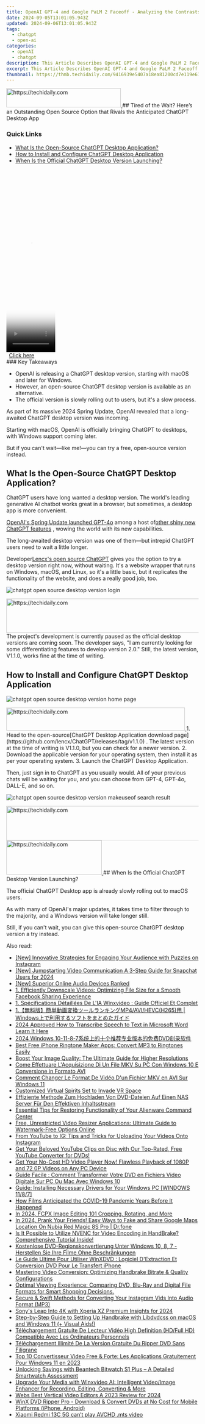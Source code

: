 ```yaml
---
title: OpenAI GPT-4 and Google PaLM 2 Faceoff - Analyzing the Contrasts in AI Innovations
date: 2024-09-05T13:01:05.943Z
updated: 2024-09-06T13:01:05.943Z
tags:
  - chatgpt
  - open-ai
categories:
  - openAI
  - chatgpt
description: This Article Describes OpenAI GPT-4 and Google PaLM 2 Faceoff - Analyzing the Contrasts in AI Innovations
excerpt: This Article Describes OpenAI GPT-4 and Google PaLM 2 Faceoff - Analyzing the Contrasts in AI Innovations
thumbnail: https://thmb.techidaily.com/9416939e5407a18ea81200cd7e119e61ff04e31fb3c5cd004cd4601ad28e3eb8.jpg
---
```


<!-- affiliate ads begin -->
<a href="https://25home.pxf.io/c/5597632/2123474/16836" target="_top" id="2123474">
  <img src="//a.impactradius-go.com/display-ad/16836-2123474" border="0" alt="https://techidaily.com" width="300" height="50"/>
</a>
<img height="0" width="0" src="https://25home.pxf.io/i/5597632/2123474/16836" style="position:absolute;visibility:hidden;" border="0" />
<!-- affiliate ads end -->
## Tired of the Wait? Here’s an Outstanding Open Source Option that Rivals the Anticipated ChatGPT Desktop App

### Quick Links

* [What Is the Open-Source ChatGPT Desktop Application?](https://www.makeuseof.com/cant-wait-for-the-chatgpt-desktop-app-try-this-open-source-alternative-instead/#what-is-the-open-source-chatgpt-desktop-application)
* [How to Install and Configure ChatGPT Desktop Application](https://www.makeuseof.com/cant-wait-for-the-chatgpt-desktop-app-try-this-open-source-alternative-instead/#how-to-install-and-configure-chatgpt-desktop-application)
* [When Is the Official ChatGPT Desktop Version Launching?](https://www.makeuseof.com/cant-wait-for-the-chatgpt-desktop-app-try-this-open-source-alternative-instead/#when-is-the-official-chatgpt-desktop-version-launching)

<!-- affiliate ads begin -->
<span id="1993647">
					<video width="128" height="480" style="cursor:pointer"
           poster="//a.impactradius-go.com/display-clicktoplayimage/1993647.png"
           onclick="if(!this.playClicked){this.play();this.setAttribute('controls',true);this.playClicked=true;}">
	   <source src="//a.impactradius-go.com/display-ad/22993-1993647">
	   <img src="//a.impactradius-go.com/display-clicktoplayimage/1993647.png" style="border: none; height: 100%; width: 100%; object-fit: contain">
	</video>
	<div style="width:80px;text-align:center"><a href="javascript:window.open(decodeURIComponent('https%3A%2F%2Fhomestyler.sjv.io%2Fc%2F5597632%2F1993647%2F22993'), '_blank');void(0);">Click here</a></div>
</span>
<img height="0" width="0" src="https://imp.pxf.io/i/5597632/1993647/22993" style="position:absolute;visibility:hidden;" border="0" />
<!-- affiliate ads end -->
### Key Takeaways

* OpenAI is releasing a ChatGPT desktop version, starting with macOS and later for Windows.
* However, an open-source ChatGPT desktop version is available as an alternative.
* The official version is slowly rolling out to users, but it's a slow process.

 As part of its massive 2024 Spring Update, OpenAI revealed that a long-awaited ChatGPT desktop version was incoming.

 Starting with macOS, OpenAI is officially bringing ChatGPT to desktops, with Windows support coming later.

 But if you can't wait—like me!—you can try a free, open-source version instead.

## What Is the Open-Source ChatGPT Desktop Application?

 ChatGPT users have long wanted a desktop version. The world's leading generative AI chatbot works great in a browser, but sometimes, a desktop app is more convenient.

[OpenAI's Spring Update launched GPT-4o](https://www.makeuseof.com/how-gpt-4o-works-is-it-free/) among a host of[other shiny new ChatGPT features](https://www.makeuseof.com/chatgpt-new-features-spring-update/) , wowing the world with its new capabilities.

 The long-awaited desktop version was one of them—but intrepid ChatGPT users need to wait a little longer.

 Developer[Lencx's open source ChatGPT](https://github.com/lencx/ChatGPT) gives you the option to try a desktop version right now, without waiting. It's a website wrapper that runs on Windows, macOS, and Linux, so it's a little basic, but it replicates the functionality of the website, and does a really good job, too.

![chatgpt open source desktop version login](https://static1.makeuseofimages.com/wordpress/wp-content/uploads/2024/05/chatgpt-open-source-desktop-version-login.jpg)

<!-- affiliate ads begin -->
<a href="https://unicoeye.pxf.io/c/5597632/2121331/18498" target="_top" id="2121331">
  <img src="//a.impactradius-go.com/display-ad/18498-2121331" border="0" alt="https://techidaily.com" width="728" height="90"/>
</a>
<img height="0" width="0" src="https://unicoeye.pxf.io/i/5597632/2121331/18498" style="position:absolute;visibility:hidden;" border="0" />
<!-- affiliate ads end -->
 The project's development is currently paused as the official desktop versions are coming soon. The developer says, "I am currently looking for some differentiating features to develop version 2.0." Still, the latest version, V1.1.0, works fine at the time of writing.

## How to Install and Configure ChatGPT Desktop Application

![chatgpt open source desktop version home page](https://static1.makeuseofimages.com/wordpress/wp-content/uploads/2024/05/chatgpt-open-source-desktop-version-home-page.jpg)

<!-- affiliate ads begin -->
<a href="https://25home.pxf.io/c/5597632/2123480/16836" target="_top" id="2123480">
  <img src="//a.impactradius-go.com/display-ad/16836-2123480" border="0" alt="https://techidaily.com" width="468" height="60"/>
</a>
<img height="0" width="0" src="https://25home.pxf.io/i/5597632/2123480/16836" style="position:absolute;visibility:hidden;" border="0" />
<!-- affiliate ads end -->
1. Head to the open-source[ChatGPT Desktop Application download page](https://github.com/lencx/ChatGPT/releases/tag/v1.1.0) . The latest version at the time of writing is V1.1.0, but you can check for a newer version.
2. Download the applicable version for your operating system, then install it as per your operating system.
3. Launch the ChatGPT Desktop Application.

 Then, just sign in to ChatGPT as you usually would. All of your previous chats will be waiting for you, and you can choose from GPT-4, GPT-4o, DALL-E, and so on.

![chatgpt open source desktop version makeuseof search result](https://static1.makeuseofimages.com/wordpress/wp-content/uploads/2024/05/chatgpt-open-source-desktop-version-makeuseof-search-result.jpg)

<!-- affiliate ads begin -->
<a href="https://unicoeye.pxf.io/c/5597632/2134237/18498" target="_top" id="2134237">
  <img src="//a.impactradius-go.com/display-ad/18498-2134237" border="0" alt="https://techidaily.com" width="728" height="90"/>
</a>
<img height="0" width="0" src="https://unicoeye.pxf.io/i/5597632/2134237/18498" style="position:absolute;visibility:hidden;" border="0" />
<!-- affiliate ads end -->
<!-- affiliate ads begin -->
<a href="https://bluettius.sjv.io/c/5597632/2139112/17108" target="_top" id="2139112">
  <img src="//a.impactradius-go.com/display-ad/17108-2139112" border="0" alt="https://techidaily.com" width="250" height="90"/>
</a>
<img height="0" width="0" src="https://bluettius.sjv.io/i/5597632/2139112/17108" style="position:absolute;visibility:hidden;" border="0" />
<!-- affiliate ads end -->
## When Is the Official ChatGPT Desktop Version Launching?

 The official ChatGPT Desktop app is already slowly rolling out to macOS users.

 As with many of OpenAI's major updates, it takes time to filter through to the majority, and a Windows version will take longer still.

 Still, if you can't wait, you can give this open-source ChatGPT desktop version a try instead.


<ins class="adsbygoogle"
     style="display:block"
     data-ad-format="autorelaxed"
     data-ad-client="ca-pub-7571918770474297"
     data-ad-slot="1223367746"></ins>



<ins class="adsbygoogle"
     style="display:block"
     data-ad-client="ca-pub-7571918770474297"
     data-ad-slot="8358498916"
     data-ad-format="auto"
     data-full-width-responsive="true"></ins>

<span class="atpl-alsoreadstyle">Also read:</span>
<div><ul>
<li><a href="https://instagram-video-files.techidaily.com/new-innovative-strategies-for-engaging-your-audience-with-puzzles-on-instagram/"><u>[New] Innovative Strategies for Engaging Your Audience with Puzzles on Instagram</u></a></li>
<li><a href="https://snapchat-videos.techidaily.com/new-jumpstarting-video-communication-a-3-step-guide-for-snapchat-users-for-2024/"><u>[New] Jumpstarting Video Communication  A 3-Step Guide for Snapchat Users for 2024</u></a></li>
<li><a href="https://screen-capture.techidaily.com/new-superior-online-audio-devices-ranked/"><u>[New] Superior Online Audio Devices Ranked</u></a></li>
<li><a href="https://tech-revival.techidaily.com/1-efficiently-downscale-videos-optimizing-file-size-for-a-smooth-facebook-sharing-experience/"><u>1. Efficiently Downscale Videos: Optimizing File Size for a Smooth Facebook Sharing Experience</u></a></li>
<li><a href="https://tech-revival.techidaily.com/1-specifications-detaillees-de-lia-winxvideo-guide-officiel-et-complet/"><u>1. Spécifications Détaillées De L'IA Winxvideo : Guide Officiel Et Complet</u></a></li>
<li><a href="https://tech-revival.techidaily.com/1mp4avihevch265-windows/"><u>1.【無料版】簡単動画変換ツールランキングMP4/AVI/HEVC(H265)用 | Windows上で利用するソフトをまとめたガイド</u></a></li>
<li><a href="https://some-knowledge.techidaily.com/2024-approved-how-to-transcribe-speech-to-text-in-microsoft-word-learn-it-here/"><u>2024 Approved  How to Transcribe Speech to Text in Microsoft Word  Learn It Here</u></a></li>
<li><a href="https://tech-revival.techidaily.com/2024-windows-10-11-8-7dvd/"><u>2024 Windows 10-11-8-7系统上的十个推荐专业版本的免费DVD刻录软件</u></a></li>
<li><a href="https://tech-revival.techidaily.com/best-free-iphone-ringtone-maker-apps-convert-mp3-to-ringtones-easily/"><u>Best Free iPhone Ringtone Maker Apps: Convert MP3 to Ringtones Easily</u></a></li>
<li><a href="https://tech-revival.techidaily.com/boost-your-image-quality-the-ultimate-guide-for-higher-resolutions/"><u>Boost Your Image Quality: The Ultimate Guide for Higher Resolutions</u></a></li>
<li><a href="https://tech-revival.techidaily.com/come-effettuare-lacquisizione-di-un-file-mkv-su-pc-con-windows-10-e-conversione-in-formato-avi/"><u>Come Effettuare L'Acquisizione Di Un File MKV Su PC Con Windows 10 E Conversione in Formato AVI</u></a></li>
<li><a href="https://tech-revival.techidaily.com/comment-changer-le-format-de-video-dun-fichier-mkv-en-avi-sur-windows-11/"><u>Comment Changer Le Format De Vidéo D'un Fichier MKV en AVI Sur Windows 11</u></a></li>
<li><a href="https://facebook.techidaily.com/customized-virtual-spirits-set-to-invade-vr-space/"><u>Customized Virtual Spirits Set to Invade VR Space</u></a></li>
<li><a href="https://tech-revival.techidaily.com/effiziente-methode-zum-hochladen-von-dvd-dateien-auf-einen-nas-server-fur-den-effektiven-inhaltsstream/"><u>Effiziente Methode Zum Hochladen Von DVD-Dateien Auf Einen NAS Server Für Den Effektiven Inhaltsstream</u></a></li>
<li><a href="https://win-answers.techidaily.com/essential-tips-for-restoring-functionality-of-your-alienware-command-center/"><u>Essential Tips for Restoring Functionality of Your Alienware Command Center</u></a></li>
<li><a href="https://tech-revival.techidaily.com/free-unrestricted-video-resizer-applications-ultimate-guide-to-watermark-free-options-online/"><u>Free, Unrestricted Video Resizer Applications: Ultimate Guide to Watermark-Free Options Online</u></a></li>
<li><a href="https://tech-revival.techidaily.com/from-youtube-to-ig-tips-and-tricks-for-uploading-your-videos-onto-instagram/"><u>From YouTube to IG: Tips and Tricks for Uploading Your Videos Onto Instagram</u></a></li>
<li><a href="https://tech-revival.techidaily.com/get-your-beloved-youtube-clips-on-disc-with-our-top-rated-free-youtube-converter-for-dvds/"><u>Get Your Beloved YouTube Clips on Disc with Our Top-Rated, Free YouTube Converter for DVDs!</u></a></li>
<li><a href="https://tech-revival.techidaily.com/get-your-no-cost-hd-video-player-now-flawless-playback-of-1080p-and-72-0p-videos-on-any-pc-device/"><u>Get Your No-Cost HD Video Player Now! Flawless Playback of 1080P and 72 0P Videos on Any PC Device</u></a></li>
<li><a href="https://tech-revival.techidaily.com/guide-facile-comment-transformer-votre-dvd-en-fichiers-video-digitale-sur-pc-ou-mac-avec-windows-10/"><u>Guide Facile : Comment Transformer Votre DVD en Fichiers Video Digitale Sur PC Ou Mac Avec Windows 10</u></a></li>
<li><a href="https://driver-error.techidaily.com/guide-installing-necessary-drivers-for-your-windows-pc-windows-1187/"><u>Guide: Installing Necessary Drivers for Your Windows PC [WINDOWS 11/8/7]</u></a></li>
<li><a href="https://tech-revival.techidaily.com/how-films-anticipated-the-covid-19-pandemic-years-before-it-happened/"><u>How Films Anticipated the COVID-19 Pandemic Years Before It Happened</u></a></li>
<li><a href="https://smart-video-creator.techidaily.com/in-2024-fcpx-image-editing-101-cropping-rotating-and-more/"><u>In 2024, FCPX Image Editing 101 Cropping, Rotating, and More</u></a></li>
<li><a href="https://phone-solutions.techidaily.com/in-2024-prank-your-friends-easy-ways-to-fake-and-share-google-maps-location-on-nubia-red-magic-8s-pro-drfone-by-drfone-virtual-android/"><u>In 2024, Prank Your Friends! Easy Ways to Fake and Share Google Maps Location On Nubia Red Magic 8S Pro | Dr.fone</u></a></li>
<li><a href="https://tech-revival.techidaily.com/is-it-possible-to-utilize-nvenc-for-video-encoding-in-handbrake-comprehensive-tutorial-inside/"><u>Is It Possible to Utilize NVENC for Video Encoding in HandBrake? Comprehensive Tutorial Inside!</u></a></li>
<li><a href="https://tech-revival.techidaily.com/kostenlose-dvd-regionskonvertierung-unter-windows-10-8-7-herstellen-sie-ihre-filme-ohne-beschrankungen/"><u>Kostenlose DVD-Regionskonvertierung Unter Windows 10, 8, 7 - Herstellen Sie Ihre Filme Ohne Beschränkungen</u></a></li>
<li><a href="https://tech-revival.techidaily.com/le-guide-ultime-pour-utiliser-winxdvd-logiciel-dextraction-et-conversion-dvd-pour-le-transfert-iphone/"><u>Le Guide Ultime Pour Utiliser WinXDVD : Logiciel D'Extraction Et Conversion DVD Pour Le Transfert iPhone</u></a></li>
<li><a href="https://tech-revival.techidaily.com/mastering-video-conversion-optimizing-handbrake-bitrate-and-quality-configurations/"><u>Mastering Video Conversion: Optimizing Handbrake Bitrate & Quality Configurations</u></a></li>
<li><a href="https://tech-revival.techidaily.com/optimal-viewing-experience-comparing-dvd-blu-ray-and-digital-file-formats-for-smart-shopping-decisions/"><u>Optimal Viewing Experience: Comparing DVD, Blu-Ray and Digital File Formats for Smart Shopping Decisions.</u></a></li>
<li><a href="https://tech-revival.techidaily.com/secure-and-swift-methods-for-converting-your-instagram-vids-into-audio-format-mp3/"><u>Secure & Swift Methods for Converting Your Instagram Vids Into Audio Format (MP3)</u></a></li>
<li><a href="https://fox-http.techidaily.com/sonys-leap-into-4k-with-xperia-xz-premium-insights-for-2024/"><u>Sony's Leap Into 4K with Xperia XZ Premium Insights for 2024</u></a></li>
<li><a href="https://tech-revival.techidaily.com/step-by-step-guide-to-setting-up-handbrake-with-libdvdcss-on-macos-and-windows-11-plus-visual-aids/"><u>Step-by-Step Guide to Setting Up Handbrake with Libdvdcss on macOS and Windows 11 (+ Visual Aids!)</u></a></li>
<li><a href="https://tech-revival.techidaily.com/telechargement-gratuite-de-lecteur-video-high-definition-hdfull-hd-compatible-avec-les-ordinateurs-personnels/"><u>Téléchargement Gratuite De Lecteur Vidéo High Definition (HD/Full HD) Compatible Avec Les Ordinateurs Personnels</u></a></li>
<li><a href="https://tech-revival.techidaily.com/telechargement-illimite-de-la-version-gratuite-du-ripper-dvd-sans-filigrane/"><u>Téléchargement Illimité De La Version Gratuite Du Ripper DVD Sans Filigrane</u></a></li>
<li><a href="https://tech-revival.techidaily.com/top-10-convertisseur-video-free-and-forte-les-applications-gratuitement-pour-windows-11-en-2023/"><u>Top 10 Convertisseur Video Free & Forte: Les Applications Gratuitement Pour Windows 11 en 2023</u></a></li>
<li><a href="https://buynow-reviews.techidaily.com/unlocking-savings-with-beantech-bitwatch-s1-plus-a-detailed-smartwatch-assessment/"><u>Unlocking Savings with Beantech Bitwatch S1 Plus – A Detailed Smartwatch Assessment</u></a></li>
<li><a href="https://tech-revival.techidaily.com/upgrade-your-media-with-winxvideo-ai-intelligent-videoimage-enhancer-for-recording-editing-converting-and-more/"><u>Upgrade Your Media with Winxvideo AI: Intelligent Video/Image Enhancer for Recording, Editing, Converting & More</u></a></li>
<li><a href="https://ai-video-apps.techidaily.com/webs-best-vertical-video-editors-a-2023-review-for-2024/"><u>Webs Best Vertical Video Editors A 2023 Review for 2024</u></a></li>
<li><a href="https://tech-revival.techidaily.com/winx-dvd-ripper-pro-download-and-convert-dvds-at-no-cost-for-mobile-platforms-iphone-android/"><u>WinX DVD Ripper Pro - Download & Convert DVDs at No Cost for Mobile Platforms (iPhone, Android)</u></a></li>
<li><a href="https://techidaily.com/xiaomi-redmi-13c-5g-can-t-play-avchd-mts-video-by-aiseesoft-video-converter-play-mts-on-android/"><u>Xiaomi Redmi 13C 5G can’t play AVCHD .mts video</u></a></li>
</ul></div>
